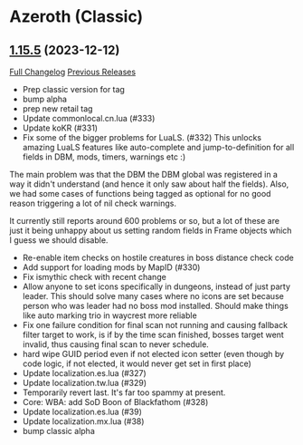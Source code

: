 # <DBM Mod> Azeroth (Classic)

## [1.15.5](https://github.com/DeadlyBossMods/DBM-Classic/tree/1.15.5) (2023-12-12)
[Full Changelog](https://github.com/DeadlyBossMods/DBM-Classic/compare/1.15.4...1.15.5) [Previous Releases](https://github.com/DeadlyBossMods/DBM-Classic/releases)

- Prep classic version for tag  
- bump alpha  
- prep new retail tag  
- Update commonlocal.cn.lua (#333)  
- Update koKR (#331)  
- Fix some of the bigger problems for LuaLS. (#332) This unlocks amazing LuaLS features like auto-complete and jump-to-definition for all fields in DBM, mods, timers, warnings etc :)  The main problem was that the DBM the DBM global was registered in a way it didn't understand (and hence it only saw about half the fields). Also, we had some cases of functions being tagged as optional for no good reason triggering a lot of nil check warnings.  It currently still reports around 600 problems or so, but a lot of these are just it being unhappy about us setting random fields in Frame objects which I guess we should disable.  
- Re-enable item checks on hostile creatures in boss distance check code  
- Add support for loading mods by MapID (#330)  
- Fix ismythic check with recent change  
- Allow anyone to set icons specifically in dungeons, instead of just party leader. This should solve many cases where no icons are set because person who was leader had no boss mod installed. Should make things like auto marking trio in waycrest more reliable  
- Fix one failure condition for final scan not running and causing fallback filter target to work, is if by the time scan finished, bosses target went invalid, thus causing final scan to never schedule.  
- hard wipe GUID period even if not elected icon setter (even though by code logic, if not elected, it would never get set in first place)  
- Update localization.es.lua (#327)  
- Update localization.tw.lua (#329)  
- Temporarily revert last. It's far too spammy at present.  
- Core: WBA: add SoD Boon of Blackfathom (#328)  
- Update localization.es.lua (#39)  
- Update localization.mx.lua (#38)  
- bump classic alpha  
